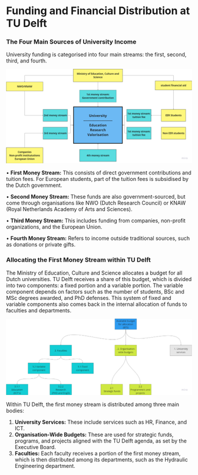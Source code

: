 # Funding and Financial Distribution at TU Delft

### The Four Main Sources of University Income

University funding is categorised into four main streams: the first, second, third, and fourth.

![Money Streams](./Appendices/MoneyStreams.png)

•	**First Money Stream:** This consists of direct government contributions and tuition fees. For European students, part of the tuition fees is subsidised by the Dutch government.

•	**Second Money Stream:** These funds are also government-sourced, but come through organisations like NWO (Dutch Research Council) or KNAW (Royal Netherlands Academy of Arts and Sciences).

•	**Third Money Stream:** This includes funding from companies, non-profit organizations, and the European Union.

•	**Fourth Money Stream:** Refers to income outside traditional sources, such as donations or private gifts.


### Allocating the First Money Stream within TU Delft

The Ministry of Education, Culture and Science allocates a budget for all Dutch universities. TU Delft receives a share of this budget, which is divided into two components: a fixed portion and a variable portion. The variable component depends on factors such as the number of students, BSc and MSc degrees awarded, and PhD defenses. This system of fixed and variable components also comes back in the internal allocation of funds to faculties and departments.

![Division of First Money Stream](./Appendices/DivisionFirstMoneyStream.png)

Within TU Delft, the first money stream is distributed among three main bodies:
1.	**University Services:** These include services such as HR, Finance, and ICT.
2.	**Organisation-Wide Budgets:** These are used for strategic funds, programs, and projects aligned with the TU Delft agenda, as set by the Executive Board.
3.	**Faculties:** Each faculty receives a portion of the first money stream, which is then distributed among its departments, such as the Hydraulic Engineering department.



 